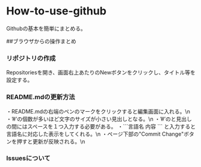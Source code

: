 # How-to-use-github
Githubの基本を簡単にまとめる。

##ブラウザからの操作まとめ

### リポジトリの作成
Repositoriesを開き、画面右上あたりのNewボタンをクリックし、タイトル等を設定する。

### README.mdの更新方法
・README.mdの右端のペンのマークをクリックすると編集画面に入れる。\n
・’#’の個数が多いほど文字のサイズが小さい見出しとなる。\n
・’#’のと見出しの間にはスペースを１つ入力する必要がある。
・\`\`\`言語名
内容
\`\`\`
と入力すると言語名に対応した表示をしてくれる。\n
・ページ下部の"Commit Change"ボタンを押すと更新が反映される。\n

### Issuesについて
